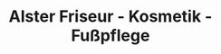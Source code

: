 ---
title: "Alster Friseur - Kosmetik - Fußpflege"
url: /hamburg/alster-friseur-kosmetik-fusspflege/
shop: Friseur
---